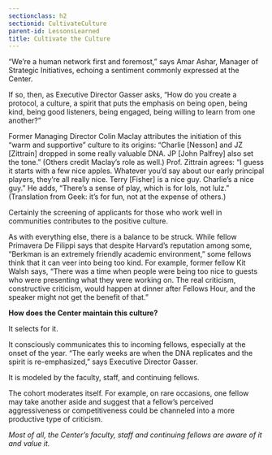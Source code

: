 ```yaml
---
sectionclass: h2
sectionid: CultivateCulture
parent-id: LessonsLearned
title: Cultivate the Culture
---
```

“We’re a human network first and foremost,” says Amar Ashar, Manager of Strategic Initiatives, echoing a sentiment commonly expressed at the Center.

If so, then, as Executive Director Gasser asks, “How do you create a protocol, a culture, a spirit that puts the emphasis on being open, being kind, being good listeners, being engaged, being willing to learn from one another?”

Former Managing Director Colin Maclay attributes the initiation of this “warm and supportive” culture to its origins: “Charlie [Nesson] and JZ [Zittrain] dropped in some really valuable DNA. JP [John Palfrey] also set the tone.” (Others credit Maclay’s role as well.) Prof. Zittrain agrees: “I guess it starts with a few nice apples. Whatever you’d say about our early principal players, they’re all really nice. Terry [Fisher] is a nice guy. Charlie’s a nice guy.” He adds, “There’s a sense of play, which is for lols, not lulz.” (Translation from Geek: it’s for fun, not at the expense of others.)

Certainly the screening of applicants for those who work well in communities contributes to the positive culture.

As with everything else, there is a balance to be struck. While fellow Primavera De Filippi says that despite Harvard’s reputation among some, “Berkman is an extremely friendly academic environment,” some fellows think that it can veer into being too kind. For example, former fellow Kit Walsh says, “There was a time when people were being too nice to guests who were presenting what they were working on. The real criticism, constructive criticism, would happen at dinner after Fellows Hour, and the speaker might not get the benefit of that.”

**How does the Center maintain this culture?**

It selects for it.

It consciously communicates this to incoming fellows, especially at the onset of the year. “The early weeks are when the DNA replicates and the spirit is re-emphasized,” says Executive Director Gasser.

It is modeled by the faculty, staff, and continuing fellows.

The cohort moderates itself. For example, on rare occasions, one fellow may take another aside and suggest that a fellow’s perceived aggressiveness or competitiveness could be channeled into a more productive type of criticism.

*Most of all, the Center’s faculty, staff and continuing fellows are aware of it and value it.*
